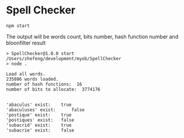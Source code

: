# Spell Checker
```
npm start
```
The output will be words count, bits number, hash function number and bloonfilter result
```
> SpellChecker@1.0.0 start /Users/zhefeng/development/myob/SpellChecker
> node .

Load all words.
235886 words loaded.
number of hash functions:  16
number of bits to allocate:  3774176


'abaculus' exist: 	 true
'abaculuses' exist: 	 false
'postique' exist: 	 true
'postiques' exist: 	 false
'subacrid' exist: 	 true
'subacrie' exist: 	 false
```
